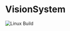 # VisionSystem
![Linux Build](https://github.com/deslobodzian/VisionSystem/actions/workflows/build.yml/badge.svg)
